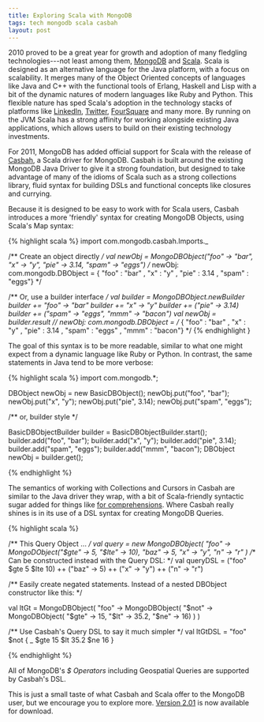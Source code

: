 ```yaml
---
title: Exploring Scala with MongoDB
tags: tech mongodb scala casbah
layout: post
---
```


2010 proved to be a great year for growth and adoption of many fledgling technologies---not least among them, [MongoDB](http://mongodb.org/ "MongoDB") and [Scala](http://scala-lang.org).  Scala is designed as an alternative language for the Java platform, with a focus on scalability. It merges many of the Object Oriented concepts of languages like Java and C++ with the functional tools of Erlang, Haskell and Lisp with a bit of the dynamic natures of modern languages like Ruby and Python.  This flexible nature has sped Scala's adoption in the technology stacks of platforms like [LinkedIn](http://www.scala-lang.org/node/7806), [Twitter](http://www.artima.com/scalazine/articles/twitter_on_scala.html), [FourSquare](http://www.10gen.com/video/misc/foursquare) and many more.  By running on the JVM Scala has a strong affinity for working alongside existing Java applications, which allows users to build on their existing technology investments.

For 2011, MongoDB has added official support for Scala with the release of [Casbah](http://api.mongodb.org/scala/casbah/latest/), a Scala driver for MongoDB.  Casbah is built around the existing MongoDB Java Driver to give it a strong foundation, but designed to take advantage of many of the idioms of Scala such as a strong collections library, fluid syntax for building DSLs and functional concepts like closures and currying.   

Because it is designed to be easy to work with for Scala users, Casbah introduces a more 'friendly' syntax for creating MongoDB Objects, using Scala's Map syntax:

{% highlight scala %} 
import com.mongodb.casbah.Imports._

/** Create an object directly */
val newObj = MongoDBObject("foo" -> "bar",
                           "x" -> "y",
                           "pie" -> 3.14,
                           "spam" -> "eggs")
/* newObj: com.mongodb.DBObject =
           { "foo" : "bar" , "x" : "y" , "pie" : 3.14 , "spam" : "eggs"} */


/** Or, use a builder interface */
val builder = MongoDBObject.newBuilder
builder += "foo" -> "bar"
builder += "x" -> "y"
builder += ("pie" -> 3.14)
builder += ("spam" -> "eggs", "mmm" -> "bacon")
val newObj = builder.result
// newObj: com.mongodb.DBObject =
/* { "foo" : "bar" , "x" : "y" , "pie" : 3.14 ,
     "spam" : "eggs" , "mmm" : "bacon"} */
{% endhighlight }

The goal of this syntax is to be more readable, similar to what one might expect from a dynamic language like Ruby or Python.  In contrast, the same statements in Java tend to be more verbose:

{% highlight scala %}
import com.mongodb.*;

DBObject newObj = new BasicDBObject();
newObj.put("foo", "bar");
newObj.put("x", "y");
newObj.put("pie", 3.14);
newObj.put("spam", "eggs");

/** or, builder style */

BasicDBObjectBuilder builder = BasicDBObjectBuilder.start();
builder.add("foo", "bar");
builder.add("x", "y");
builder.add("pie", 3.14);
builder.add("spam", "eggs");
builder.add("mmm", "bacon");
DBObject newObj = builder.get();

{% endhighlight %}

The semantics of working with Collections and Cursors in Casbah are similar to the Java driver they wrap, with a bit of Scala-friendly syntactic sugar added for things like [for comprehensions](http://www.scala-lang.org/node/111).  Where Casbah really shines is in its use of a DSL syntax for creating MongoDB Queries. 

{% highlight scala %}

/** This Query Object ... */
val query = new MongoDBObject(
                "foo" -> MongoDObject("$gte" -> 5, "$lte" -> 10),
                "baz" -> 5,
                "x" -> "y",
                "n" -> "r"
            )
/** Can be constructed instead with the Query DSL: */
val queryDSL = ("foo" $gte 5 $lte 10) ++ ("baz" -> 5) ++ ("x" -> "y") ++ ("n" -> "r")

/** Easily create negated statements. 
    Instead of a nested DBObject constructor like this: */

val ltGt = MongoDBObject(
            "foo" -> MongoDBObject(
                "$not" -> MongoDBObject(
                    "$gte" -> 15, 
                    "$lt" -> 35.2, 
                    "$ne" -> 16)
                )
            )

/** Use Casbah's Query DSL to say it much simpler */
val ltGtDSL = "foo" $not { _ $gte 15 $lt 35.2 $ne 16 }

{% endhighlight %}

All of MongoDB's *$ Operators* including Geospatial Queries are supported by Casbah's DSL. 

This is just a small taste of what Casbah and Scala offer to the MongoDB user, but we encourage you to explore more.  [Version 2.01](http://api.mongodb.org/scala/casbah/latest/setting_up.html) is now available for download.

